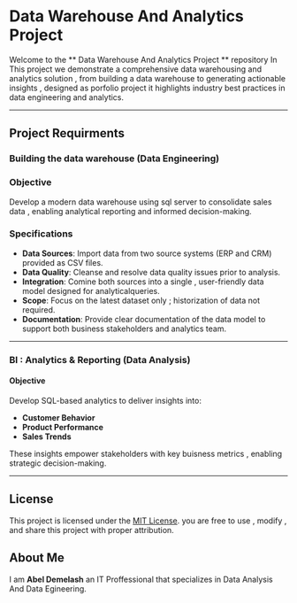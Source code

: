 # Data Warehouse And Analytics Project

Welcome to the  ** Data Warehouse And Analytics Project ** repository
In This project we demonstrate a comprehensive data warehousing and analytics solution , from building a data warehouse to generating actionable insights , designed as  porfolio project it highlights industry best practices in data engineering and analytics.

---

## Project Requirments

### Building the data warehouse (Data Engineering)

### Objective 
Develop a modern data warehouse using sql server to consolidate sales data , enabling analytical reporting and informed decision-making.

### Specifications
- **Data Sources**: Import data from two source systems (ERP and CRM) provided as CSV files.
- **Data Quality**: Cleanse and resolve data quality issues prior to analysis.
- **Integration**: Comine both sources into a single , user-friendly data model designed for analyticalqueries.
- **Scope**: Focus on the latest dataset only ; historization of data not required.
- **Documentation**: Provide clear documentation of the data model to support both business stakeholders and analytics team.

---

### BI : Analytics & Reporting (Data Analysis)

#### Objective
Develop SQL-based  analytics to deliver insights into:
- **Customer Behavior**
- **Product Performance**
- **Sales Trends**

These insights empower stakeholders with key buisness metrics , enabling strategic decision-making.

---

## License
This project is licensed   under the [MIT License](LICENSE). you are free to use , modify , and share this project with proper   attribution.

## About Me
I am **Abel Demelash** an IT Proffessional that specializes in Data Analysis And Data Egineering.
